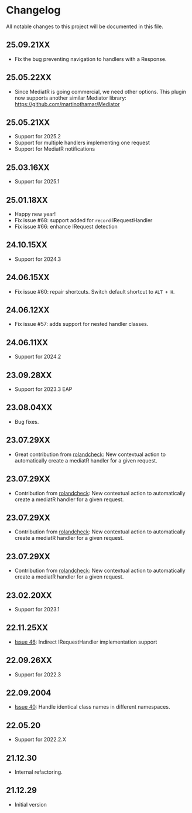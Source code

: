 # Changelog
All notable changes to this project will be documented in this file.

## 25.09.21XX
- Fix the bug preventing navigation to handlers with a Response.

## 25.05.22XX
- Since MediatR is going commercial, we need other options. This plugin now supports another similar Mediator library: https://github.com/martinothamar/Mediator

## 25.05.21XX
- Support for 2025.2
- Support for multiple handlers implementing one request
- Support for MediatR notifications

## 25.03.16XX
- Support for 2025.1

## 25.01.18XX
- Happy new year!
- Fix issue #68: support added for `record` IRequestHandler
- Fix issue #66: enhance IRequest detection

## 24.10.15XX
- Support for 2024.3

## 24.06.15XX
- Fix issue #60: repair shortcuts. Switch default shortcut to `ALT + H`.

## 24.06.12XX
- Fix issue #57: adds support for nested handler classes.

## 24.06.11XX
- Support for 2024.2

## 23.09.28XX
- Support for 2023.3 EAP

## 23.08.04XX
- Bug fixes.

## 23.07.29XX
- Great contribution from [rolandcheck](https://github.com/rolandcheck): New contextual action to automatically create a mediatR handler for a given request.

## 23.07.29XX
- Contribution from [rolandcheck](https://github.com/rolandcheck): New contextual action to automatically create a mediatR handler for a given request.

## 23.07.29XX
- Contribution from [rolandcheck](https://github.com/rolandcheck): New contextual action to automatically create a mediatR handler for a given request.

## 23.07.29XX
- Contribution from [rolandcheck](https://github.com/rolandcheck): New contextual action to automatically create a mediatR handler for a given request.

## 23.02.20XX
- Support for 2023.1

## 22.11.25XX
- [Issue 46](https://github.com/kzryzstof/mediatr-plugin/issues/46): Indirect IRequestHandler implementation support
 
## 22.09.26XX
- Support for 2022.3

## 22.09.2004
- [Issue 40](https://github.com/kzryzstof/mediatr-plugin/issues/40): Handle identical class names in different namespaces.

## 22.05.20
- Support for 2022.2.X

## 21.12.30
- Internal refactoring.

## 21.12.29
- Initial version

